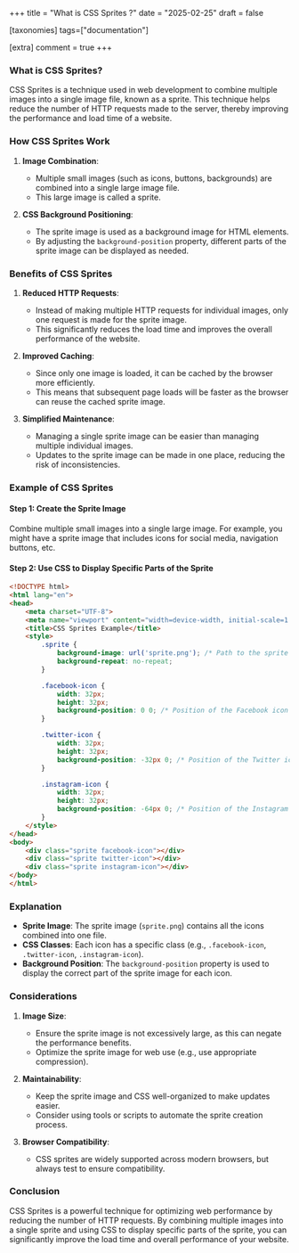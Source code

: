 +++
title = "What is CSS Sprites ?"
date = "2025-02-25"
draft = false

[taxonomies]
tags=["documentation"]

[extra]
comment = true
+++

### What is CSS Sprites?

CSS Sprites is a technique used in web development to combine multiple images into a single image file, known as a sprite. This technique helps reduce the number of HTTP requests made to the server, thereby improving the performance and load time of a website.

### How CSS Sprites Work

1. **Image Combination**:
   - Multiple small images (such as icons, buttons, backgrounds) are combined into a single large image file.
   - This large image is called a sprite.

2. **CSS Background Positioning**:
   - The sprite image is used as a background image for HTML elements.
   - By adjusting the `background-position` property, different parts of the sprite image can be displayed as needed.

### Benefits of CSS Sprites

1. **Reduced HTTP Requests**:
   - Instead of making multiple HTTP requests for individual images, only one request is made for the sprite image.
   - This significantly reduces the load time and improves the overall performance of the website.

2. **Improved Caching**:
   - Since only one image is loaded, it can be cached by the browser more efficiently.
   - This means that subsequent page loads will be faster as the browser can reuse the cached sprite image.

3. **Simplified Maintenance**:
   - Managing a single sprite image can be easier than managing multiple individual images.
   - Updates to the sprite image can be made in one place, reducing the risk of inconsistencies.

### Example of CSS Sprites

#### Step 1: Create the Sprite Image

Combine multiple small images into a single large image. For example, you might have a sprite image that includes icons for social media, navigation buttons, etc.

#### Step 2: Use CSS to Display Specific Parts of the Sprite

```html
<!DOCTYPE html>
<html lang="en">
<head>
    <meta charset="UTF-8">
    <meta name="viewport" content="width=device-width, initial-scale=1.0">
    <title>CSS Sprites Example</title>
    <style>
        .sprite {
            background-image: url('sprite.png'); /* Path to the sprite image */
            background-repeat: no-repeat;
        }

        .facebook-icon {
            width: 32px;
            height: 32px;
            background-position: 0 0; /* Position of the Facebook icon in the sprite */
        }

        .twitter-icon {
            width: 32px;
            height: 32px;
            background-position: -32px 0; /* Position of the Twitter icon in the sprite */
        }

        .instagram-icon {
            width: 32px;
            height: 32px;
            background-position: -64px 0; /* Position of the Instagram icon in the sprite */
        }
    </style>
</head>
<body>
    <div class="sprite facebook-icon"></div>
    <div class="sprite twitter-icon"></div>
    <div class="sprite instagram-icon"></div>
</body>
</html>
```

### Explanation

- **Sprite Image**: The sprite image (`sprite.png`) contains all the icons combined into one file.
- **CSS Classes**: Each icon has a specific class (e.g., `.facebook-icon`, `.twitter-icon`, `.instagram-icon`).
- **Background Position**: The `background-position` property is used to display the correct part of the sprite image for each icon.

### Considerations

1. **Image Size**:
   - Ensure the sprite image is not excessively large, as this can negate the performance benefits.
   - Optimize the sprite image for web use (e.g., use appropriate compression).

2. **Maintainability**:
   - Keep the sprite image and CSS well-organized to make updates easier.
   - Consider using tools or scripts to automate the sprite creation process.

3. **Browser Compatibility**:
   - CSS sprites are widely supported across modern browsers, but always test to ensure compatibility.

### Conclusion

CSS Sprites is a powerful technique for optimizing web performance by reducing the number of HTTP requests. By combining multiple images into a single sprite and using CSS to display specific parts of the sprite, you can significantly improve the load time and overall performance of your website.
